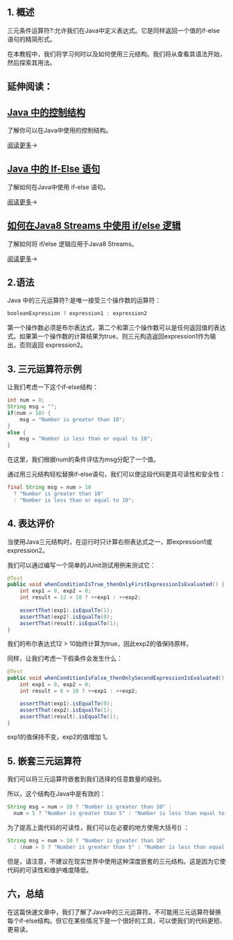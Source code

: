 ## 1. 概述

三元条件运算符?:允许我们在Java中定义表达式。它是同样返回一个值的if-else语句的精简形式。

在本教程中，我们将学习何时以及如何使用三元结构。我们将从查看其语法开始，然后探索其用法。

## 延伸阅读：

## [Java 中的控制结构](https://www.baeldung.com/java-control-structures)

了解你可以在Java中使用的控制结构。

[阅读更多](https://www.baeldung.com/java-control-structures)→

## [Java 中的 If-Else 语句](https://www.baeldung.com/java-if-else)

了解如何在Java中使用 if-else 语句。

[阅读更多](https://www.baeldung.com/java-if-else)→

## [如何在Java8 Streams 中使用 if/else 逻辑](https://www.baeldung.com/java-8-streams-if-else-logic)

了解如何将 if/else 逻辑应用于Java8 Streams。

[阅读更多](https://www.baeldung.com/java-8-streams-if-else-logic)→

## 2.语法

Java 中的三元运算符?:是唯一接受三个操作数的运算符：

```java
booleanExpression ? expression1 : expression2
```

第一个操作数必须是布尔表达式，第二个和第三个操作数可以是任何返回值的表达式。如果第一个操作数的计算结果为true，则三元构造返回expression1作为输出，否则返回 expression2。

## 3. 三元运算符示例

让我们考虑一下这个if-else结构：

```java
int num = 8;
String msg = "";
if(num > 10) {
    msg = "Number is greater than 10";
}
else {
    msg = "Number is less than or equal to 10";
}
```

在这里，我们根据num的条件评估为msg分配了一个值。

通过用三元结构轻松替换if-else语句，我们可以使这段代码更具可读性和安全性：

```java
final String msg = num > 10 
  ? "Number is greater than 10" 
  : "Number is less than or equal to 10";
```

## 4. 表达评价

当使用Java三元结构时，在运行时只计算右侧表达式之一，即expression1或expression2。

我们可以通过编写一个简单的JUnit测试用例来测试它：

```java
@Test
public void whenConditionIsTrue_thenOnlyFirstExpressionIsEvaluated() {
    int exp1 = 0, exp2 = 0;
    int result = 12 > 10 ? ++exp1 : ++exp2;
    
    assertThat(exp1).isEqualTo(1);
    assertThat(exp2).isEqualTo(0);
    assertThat(result).isEqualTo(1);
}
```

我们的布尔表达式12 > 10始终计算为true，因此exp2的值保持原样。

同样，让我们考虑一下假条件会发生什么：

```java
@Test
public void whenConditionIsFalse_thenOnlySecondExpressionIsEvaluated() {
    int exp1 = 0, exp2 = 0;
    int result = 8 > 10 ? ++exp1 : ++exp2;

    assertThat(exp1).isEqualTo(0);
    assertThat(exp2).isEqualTo(1);
    assertThat(result).isEqualTo(1);
}
```

exp1的值保持不变，exp2的值增加 1。

## 5. 嵌套三元运算符

我们可以将三元运算符嵌套到我们选择的任意数量的级别。

所以，这个结构在Java中是有效的：

```java
String msg = num > 10 ? "Number is greater than 10" : 
  num > 5 ? "Number is greater than 5" : "Number is less than equal to 5";
```

为了提高上面代码的可读性，我们可以在必要的地方使用大括号() ：

```java
String msg = num > 10 ? "Number is greater than 10" 
  : (num > 5 ? "Number is greater than 5" : "Number is less than equal to 5");
```

但是，请注意，不建议在现实世界中使用这种深度嵌套的三元结构。这是因为它使代码的可读性和维护难度降低。

## 六，总结

在这篇快速文章中，我们了解了Java中的三元运算符。不可能用三元运算符替换每个if-else结构。但它在某些情况下是一个很好的工具，可以使我们的代码更短、更易读。